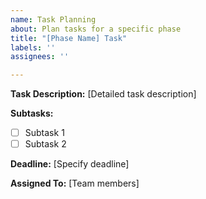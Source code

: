 ```yaml
---
name: Task Planning
about: Plan tasks for a specific phase
title: "[Phase Name] Task"
labels: ''
assignees: ''

---
```


**Task Description:**
[Detailed task description]

**Subtasks:**
- [ ] Subtask 1
- [ ] Subtask 2

**Deadline:**
[Specify deadline]

**Assigned To:**
[Team members]

